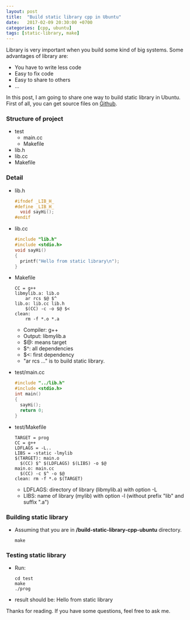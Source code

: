 ```yaml
---
layout: post
title:  "Build static library cpp in Ubuntu"
date:   2017-02-09 20:30:00 +0700
categories: [cpp, ubuntu]
tags: [static-library, make] 
---
```


Library is very important when you build some kind of big systems. Some advantages of library are:

  * You have to write less code
  * Easy to fix code
  * Easy to share to others
  * ...
 
In this post, I am going to share one way to build static library in Ubuntu. First of all, you can get source files on [Github](https://github.com/phamvanlam/stack-problems/tree/master/build-static-library-cpp-ubuntu).

### Structure of project

  * test
    * main.cc
    * Makefile
  * lib.h
  * lib.cc
  * Makefile
 
### Detail
 
  * lib.h
   

    ```cpp
    #ifndef _LIB_H_
    #define _LIB_H_
      void sayHi();
    #endif
    ```
   
  * lib.cc
 
    
    ```cpp
    #include "lib.h"
    #include <stdio.h>
    void sayHi()
    {
      printf("Hello from static library\n");
    }
    ```
 
  * Makefile
 
   
    ```make
    CC = g++
    libmylib.a: lib.o
        ar rcs $@ $^
    lib.o: lib.cc lib.h
        $(CC) -c -o $@ $<
    clean:
        rm -f *.o *.a
    ```

    * Compiler: g++
    * Output: libmylib.a
    * $@: means target
    * $^: all dependencies
    * $<: first dependency
    * "ar rcs ..." is to build static library.
   
  * test/main.cc
 
    
    ```cpp
    #include "../lib.h"
    #include <stdio.h>
    int main()
    {
      sayHi();
      return 0;
    }
    ```
   
  * test/Makefile

    
    ```make
    TARGET = prog
    CC = g++
    LDFLAGS = -L..
    LIBS = -static -lmylib
    $(TARGET): main.o 
      $(CC) $^ $(LDFLAGS) $(LIBS) -o $@
    main.o: main.cc 
      $(CC) -c $^ -o $@ 
    clean: rm -f *.o $(TARGET)
    ```

    * LDFLAGS: directory of library (libmylib.a) with option -L
    * LIBS: name of library (mylib) with option -l (without prefix "lib" and suffix ".a")

### Building static library


  * Assuming that you are in **/build-static-library-cpp-ubuntu** directory.

  
    ```
    make
    ```

### Testing static library

  * Run:

    ```
    cd test
    make
    ./prog
    ```

  * result should be: Hello from static library

Thanks for reading. If you have some questions, feel free to ask me. 
